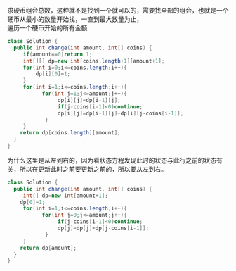 求硬币组合总数，这种就不是找到一个就可以的，需要找全部的组合，也就是一个硬币从最小的数量开始找，一直到最大数量为止，  
遍历一个硬币开始的所有金额
```JAVA
class Solution {
  public int change(int amount, int[] coins) {
     if(amount==0)return 1;
     int[][] dp=new int[coins.length+1][amount+1];
     for(int i=0;i<=coins.length;i++){
         dp[i][0]=1;
     }
     for(int i=1;i<=coins.length;i++){
           for(int j=1;j<=amount;j++){
                dp[i][j]=dp[i-1][j];
                if(j-coins[i-1]<0)continue;
                dp[i][j]=dp[i-1][j]+dp[i][j-coins[i-1]];
            }
     }
    return dp[coins.length][amount];
  }
}
```
为什么这里是从左到右的，因为看状态方程发现此时的状态与此行之前的状态有关，所以在更新此时之前要更新之前的，所以要从左到右。
```JAVA
class Solution {
  public int change(int amount, int[] coins) {
     int[] dp=new int[amount+1];
    dp[0]=1;  
     for(int i=1;i<=coins.length;i++){
           for(int j=0;j<=amount;j++){
                if(j-coins[i-1]<0)continue;
                dp[j]=dp[j]+dp[j-coins[i-1]];
            }
     }
    return dp[amount];
  }
}
```
